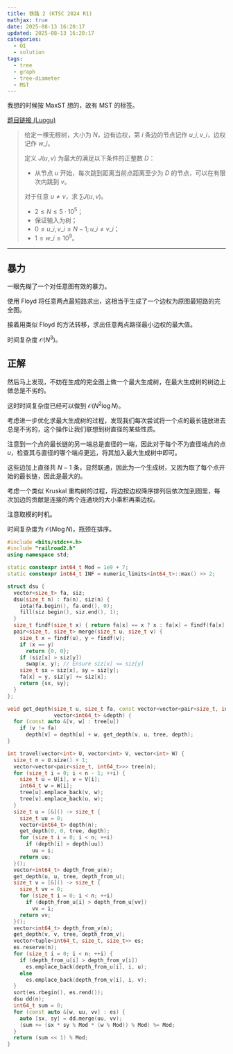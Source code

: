 ```yaml
---
title: 铁路 2 (KTSC 2024 R1)
mathjax: true
date: 2025-08-13 16:20:17
updated: 2025-08-13 16:20:17
categories:
  - OI
  - solution
tags:
  - tree
  - graph
  - tree-diameter
  - MST
---
```


我想的时候按 MaxST 想的，故有 MST 的标签。

[题目链接 (Luogu)](https://www.luogu.com.cn/problem/P11238)

> 给定一棵无根树，大小为 $N$，边有边权，第 $i$ 条边的节点记作 $u\_i,v\_i$，边权记作 $w\_i$。
>
> 定义 $J\left(u,v\right)$ 为最大的满足以下条件的正整数 $D$：
> + 从节点 $u$ 开始，每次跳到距离当前点距离至少为 $D$ 的节点，可以在有限次内跳到 $v$。
>
> 对于任意 $u\ne v$，求 $\sum J\left(u,v\right)$。
>
> - $2 \leq N \leq 5\cdot 10^5$；
> - 保证输入为树；
> - $0 \leq u\_i, v\_i \leq N-1 ; u\_i \neq v\_i$；
> - $1 \leq w\_i \leq 10^9$。

<!-- more -->

---

## 暴力

一眼先糊了一个对任意图有效的暴力。

使用 Floyd 将任意两点最短路求出，这相当于生成了一个边权为原图最短路的完全图。

接着用类似 Floyd 的方法转移，求出任意两点路径最小边权的最大值。

时间复杂度 $\mathcal O\left(N^{3}\right)$。

## 正解

然后马上发现，不妨在生成的完全图上做一个最大生成树，在最大生成树的树边上做总是不劣的。

这时时间复杂度已经可以做到 $\mathcal O\left(N^{2}\log N\right)$。

考虑进一步优化求最大生成树的过程，发现我们每次尝试将一个点的最长链放进去总是不劣的，这个操作让我们联想到树直径的某些性质。

注意到一个点的最长链的另一端总是直径的一端，因此对于每个不为直径端点的点 $u$，检查其与直径的哪个端点更远，将其加入最大生成树中即可。

这些边加上直径共 $N-1$ 条，显然联通，因此为一个生成树，又因为取了每个点开始的最长链，因此是最大的。

考虑一个类似 Kruskal 重构树的过程，将边按边权降序排列后依次加到图里，每次加边的贡献是连接的两个连通块的大小乘积再乘边权。

注意取模的时机。

时间复杂度为 $\mathcal O(N\log N)$，瓶颈在排序。

```cpp
#include <bits/stdc++.h>
#include "railroad2.h"
using namespace std;

static constexpr int64_t Mod = 1e9 + 7;
static constexpr int64_t INF = numeric_limits<int64_t>::max() >> 2;

struct dsu {
  vector<size_t> fa, siz;
  dsu(size_t n) : fa(n), siz(n) {
    iota(fa.begin(), fa.end(), 0);
    fill(siz.begin(), siz.end(), 1);
  }
  size_t findf(size_t x) { return fa[x] == x ? x : fa[x] = findf(fa[x]); }
  pair<size_t, size_t> merge(size_t u, size_t v) {
    size_t x = findf(u), y = findf(v);
    if (x == y)
      return {0, 0};
    if (siz[x] > siz[y])
      swap(x, y); // Ensure siz[x] <= siz[y]
    size_t sx = siz[x], sy = siz[y];
    fa[x] = y, siz[y] += siz[x];
    return {sx, sy};
  }
};

void get_depth(size_t u, size_t fa, const vector<vector<pair<size_t, int64_t>>> &tree,
               vector<int64_t> &depth) {
  for (const auto &[v, w] : tree[u])
    if (v != fa)
      depth[v] = depth[u] + w, get_depth(v, u, tree, depth);
}

int travel(vector<int> U, vector<int> V, vector<int> W) {
  size_t n = U.size() + 1;
  vector<vector<pair<size_t, int64_t>>> tree(n);
  for (size_t i = 0; i < n - 1; ++i) {
    size_t u = U[i], v = V[i];
    int64_t w = W[i];
    tree[u].emplace_back(v, w);
    tree[v].emplace_back(u, w);
  }
  size_t u = [&]() -> size_t {
    size_t uu = 0;
    vector<int64_t> depth(n);
    get_depth(0, 0, tree, depth);
    for (size_t i = 0; i < n; ++i)
      if (depth[i] > depth[uu])
        uu = i;
    return uu;
  }();
  vector<int64_t> depth_from_u(n);
  get_depth(u, u, tree, depth_from_u);
  size_t v = [&]() -> size_t {
    size_t vv = 0;
    for (size_t i = 0; i < n; ++i)
      if (depth_from_u[i] > depth_from_u[vv])
        vv = i;
    return vv;
  }();
  vector<int64_t> depth_from_v(n);
  get_depth(v, v, tree, depth_from_v);
  vector<tuple<int64_t, size_t, size_t>> es;
  es.reserve(n);
  for (size_t i = 0; i < n; ++i) {
    if (depth_from_u[i] > depth_from_v[i])
      es.emplace_back(depth_from_u[i], i, u);
    else
      es.emplace_back(depth_from_v[i], i, v);
  }
  sort(es.rbegin(), es.rend());
  dsu dd(n);
  int64_t sum = 0;
  for (const auto &[w, uu, vv] : es) {
    auto [sx, sy] = dd.merge(uu, vv);
    (sum += (sx * sy % Mod * (w % Mod)) % Mod) %= Mod;
  }
  return (sum << 1) % Mod;
}
```

